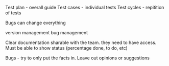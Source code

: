 Test plan - overall guide
Test cases - individual tests
Test cycles - repitition of tests

Bugs can change everything

version management
bug management

Clear documentation
sharable with the team. they need to have access. Must be able to show status (percentage done, to do, etc)

Bugs - try to only put the facts in. Leave out opinions or suggestions

